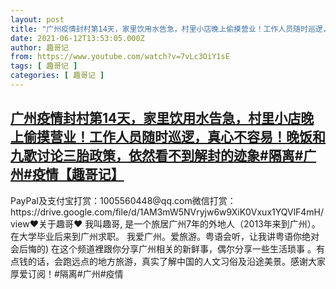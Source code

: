 ```yaml
---
layout: post
title: "广州疫情封村第14天，家里饮用水告急，村里小店晚上偷摸营业！工作人员随时巡逻，真心不容易！晚饭和九歌讨论三胎政策，依然看不到解封的迹象#隔离#广州#疫情【趣哥记】"
date: 2021-06-12T13:53:05.000Z
author: 趣哥记
from: https://www.youtube.com/watch?v=7vLc3OiY1sE
tags: [ 趣哥记 ]
categories: [ 趣哥记 ]
---
```

<!--1623505985000-->
[广州疫情封村第14天，家里饮用水告急，村里小店晚上偷摸营业！工作人员随时巡逻，真心不容易！晚饭和九歌讨论三胎政策，依然看不到解封的迹象#隔离#广州#疫情【趣哥记】](https://www.youtube.com/watch?v=7vLc3OiY1sE)
------

<div>
PayPaI及支付宝打赏：1005560448@qq.com微信打赏：https://drive.google.com/file/d/1AM3mW5NVryjw6w9XiK0Vxux1YQVlF4mH/view♥关于趣哥♥ 我叫趣哥, 是一个旅居广州7年的外地人（2013年来到广州）。 在大学毕业后来到广州求职。 我爱广州。爱旅游。粤语会听，让我讲粤语你绝对会后悔的) 在这个频道裡跟你分享广州相关的新鲜事，偶尔分享一些生活琐事 。有点钱的话，会跑远点的地方旅游，真实了解中国的人文习俗及沿途美景。感谢大家厚爱订阅！#隔离#广州#疫情
</div>
